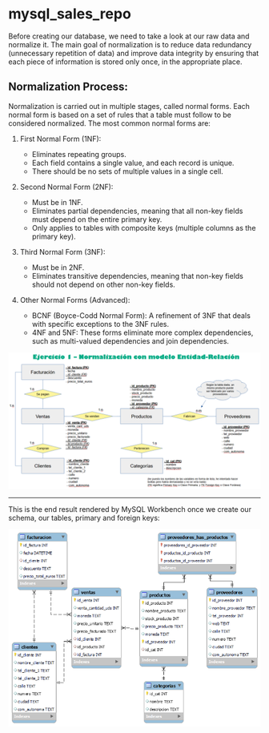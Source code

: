 # mysql_sales_repo

Before creating our database, we need to take a look at our raw data and normalize it. The main goal of normalization is to reduce data redundancy (unnecessary repetition of data) and improve data integrity by ensuring that each piece of information is stored only once, in the appropriate place.

## Normalization Process:
Normalization is carried out in multiple stages, called normal forms. Each normal form is based on a set of rules that a table must follow to be considered normalized. The most common normal forms are:

1. First Normal Form (1NF):
    + Eliminates repeating groups.
    + Each field contains a single value, and each record is unique.
    + There should be no sets of multiple values in a single cell.

2. Second Normal Form (2NF):
    + Must be in 1NF.
    + Eliminates partial dependencies, meaning that all non-key fields must depend on the entire primary key.
    + Only applies to tables with composite keys (multiple columns as the primary key).

3. Third Normal Form (3NF):
    + Must be in 2NF.
    + Eliminates transitive dependencies, meaning that non-key fields should not depend on other non-key fields.

4. Other Normal Forms (Advanced):
    + BCNF (Boyce-Codd Normal Form): A refinement of 3NF that deals with specific exceptions to the 3NF rules.
    + 4NF and 5NF: These forms eliminate more complex dependencies, such as multi-valued dependencies and join dependencies.

![alt text](https://github.com/MaiteLizarraga/mysql_sales_repo/blob/main/img/E-R_diagram_ppt.png)

---

This is the end result rendered by MySQL Workbench once we create our schema, our tables, primary and foreign keys:

![alt text](https://github.com/MaiteLizarraga/mysql_sales_repo/blob/main/img/E-R_diagram_shop.png)